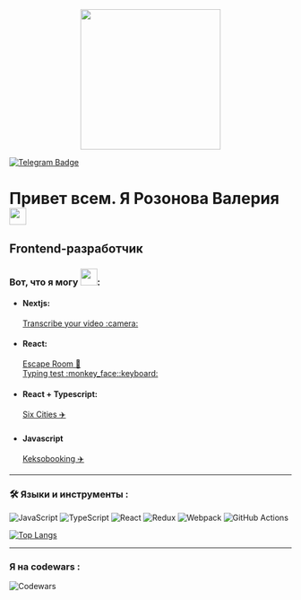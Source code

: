 

<div id="header" align="center">
  <img src="https://media.giphy.com/media/paTz7UZbPfTZFRYnnB/giphy.gif?cid=ecf05e47r9awemr5sl4jj1f50qqdf6mblc0vqlmn7touxdlj&ep=v1_gifs_related&rid=giphy.gif&ct=s" width="250"/>
</div>

[![Telegram Badge](https://img.shields.io/badge/-valery_uva74-blue?style=flat&logo=Telegram&logoColor=white)](https://t.me/valery_uva74)

<h1>
  Привет всем. Я Розонова Валерия
  <img src="https://media.giphy.com/media/hvRJCLFzcasrR4ia7z/giphy.gif" width="30px"/>
</h1>
<h2>
  <p>Frontend-разработчик</p>
</h2>
<h3>
  <p>Вот, что я могу <img src="https://media.giphy.com/media/WUlplcMpOCEmTGBtBW/giphy.gif" width="30">: </p>
</h3>

<ul>
  <li> 
    <h4> Nextjs: </h4>
    <a href="https://github.com/MommyValery/Transcribe-your-video">Transcribe your video :camera:</a>
  </li>
  <li> 
    <h4> React: </h4>
    <a href="https://github.com/MommyValery/Grading">Escape Room 👻 </a> <br/>
    <a href="https://mommyvalery.github.io/Typing-test-app/">Typing test :monkey_face::keyboard:</a>
  </li>
  <li> 
    <h4> React + Typescript: </h4>
    <a href="https://github.com/MommyValery/six-cities">Six Cities ✈️</a>
  </li>
  <li> 
    <h4> Javascript </h4>
    <a href="https://github.com/MommyValery/Keksobooking">Keksobooking ✈️</a>
  </li>
</ul>

  ---

### :hammer_and_wrench: Языки и инструменты :

![JavaScript](https://img.shields.io/badge/JavaScript-F7DF1E?style=for-the-badge&logo=javascript&logoColor=black)
![TypeScript](https://img.shields.io/badge/TypeSctipt-316192?style=for-the-badge&logo=typescript&logoColor=white)
![React](https://img.shields.io/badge/react-%2320232a.svg?style=for-the-badge&logo=react&logoColor=%2361DAFB)
![Redux](https://img.shields.io/badge/redux-%23593d88.svg?style=for-the-badge&logo=redux&logoColor=white)
![Webpack](https://img.shields.io/badge/webpack-%238DD6F9.svg?style=for-the-badge&logo=webpack&logoColor=black)
![GitHub Actions](https://img.shields.io/badge/github%20actions-%232671E5.svg?style=for-the-badge&logo=githubactions&logoColor=white)


[![Top Langs](https://github-readme-stats.vercel.app/api/top-langs/?username=MommyValery&layout=compact&theme=vision-friendly-light)](https://github.com/anuraghazra/github-readme-stats)

---
### Я на codewars :
![Codewars](https://www.codewars.com/users/Mommy_Valery/badges/large)
